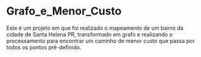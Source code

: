 # Grafo_e_Menor_Custo
Este é um projeto em que foi realizado o mapeamento de um bairro da cidade de Santa Helena PR, transformado em grafo e realizando o processamento para encontrar um caminho de menor custo que passa por todos os pontos pré-definido.
